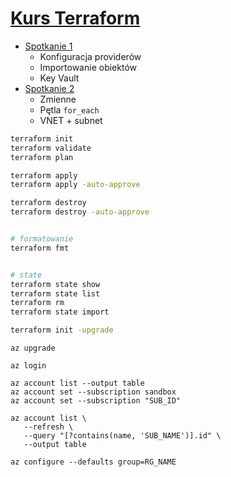 # [Kurs Terraform](https://portal.szkolachmury.pl/products/terraform-praktyczny-kurs-iac)

* [Spotkanie 1](./spotkanie1/)
   * Konfiguracja providerów
   * Importowanie obiektów 
   * Key Vault
* [Spotkanie 2](./spotkanie2/)
   * Zmienne
   * Pętla `for_each`
   * VNET + subnet

```bash
terraform init
terraform validate
terraform plan

terraform apply
terraform apply -auto-approve

terraform destroy 
terraform destroy -auto-approve


# formatowanie
terraform fmt


# state
terraform state show
terraform state list
terraform rm
terraform state import

terraform init -upgrade
```

```
az upgrade

az login

az account list --output table
az account set --subscription sandbox
az account set --subscription "SUB_ID"

az account list \
   --refresh \
   --query "[?contains(name, 'SUB_NAME')].id" \
   --output table

az configure --defaults group=RG_NAME
```